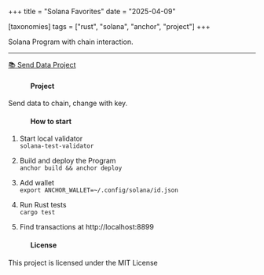 +++
title = "Solana Favorites"
date = "2025-04-09"

[taxonomies]
tags = ["rust", "solana", "anchor", "project"]
+++

Solana Program with chain interaction.  
<!-- more -->
---

[📚 Send Data Project](https://github.com/maltsev-dev/send_data)

#### &emsp;&emsp;&emsp; Project 
Send data to chain, change with key.  

#### &emsp;&emsp;&emsp; How to start
1. Start local validator  
`solana-test-validator`

2. Build and deploy the Program  
`anchor build && anchor deploy`  

3. Add wallet  
`export ANCHOR_WALLET=~/.config/solana/id.json`

4. Run Rust tests  
`cargo test`  

5. Find transactions at http://localhost:8899

#### &emsp;&emsp;&emsp; **License**
This project is licensed under the MIT License 